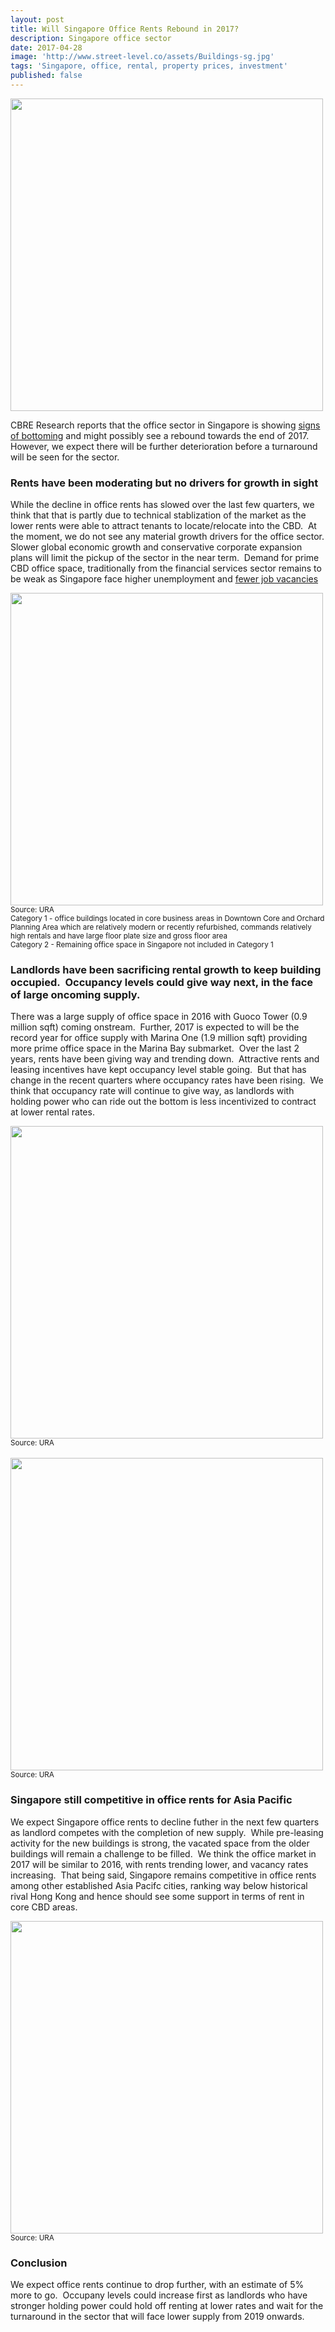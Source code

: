 ```yaml
---
layout: post
title: Will Singapore Office Rents Rebound in 2017?
description: Singapore office sector
date: 2017-04-28
image: 'http://www.street-level.co/assets/Buildings-sg.jpg'
tags: 'Singapore, office, rental, property prices, investment'
published: false
---
```


<img src="http://www.street-level.co/assets/Buildings-sg.jpg" width="500px"><br>

CBRE Research reports that the office sector in Singapore is showing [signs of bottoming](http://www.cbre.com.sg/aboutus/mediacentre/mediaarchives/Pages/Better-than-expected-pre-commitment-rates-at-office-buildings-point-to-rental-growth.aspx) and might possibly see a rebound towards the end of 2017.  However, we expect there will be further deterioration before a turnaround will be seen for the sector.

<!--more-->

### Rents have been moderating but no drivers for growth in sight
While the decline in office rents has slowed over the last few quarters, we think that that is partly due to technical stablization of the market as the lower rents were able to attract tenants to locate/relocate into the CBD.  At the moment, we do not see any material growth drivers for the office sector. Slower global economic growth and conservative corporate expansion plans will limit the pickup of the sector in the near term.  Demand for prime CBD office space, traditionally from the financial services sector remains to be weak as Singapore face higher unemployment and [fewer job vacancies](http://www.straitstimes.com/business/fewer-job-vacancies-but-more-openings-for-pmets)  

<img src="http://www.street-level.co/assets/Sg-office-rent-Apr17.png" width="500px"><br>
<sup>Source: URA<br>
Category 1 - office buildings located in core business areas in Downtown Core and Orchard Planning Area which are relatively modern or recently refurbished, commands relatively high rentals and have large floor plate size and gross floor area<br>
Category 2 - Remaining office space in Singapore not included in Category 1
</sup>

### Landlords have been sacrificing rental growth to keep building occupied.  Occupancy levels could give way next, in the face of large oncoming supply.  
There was a large supply of office space in 2016 with Guoco Tower (0.9 million sqft) coming onstream.  Further, 2017 is expected to will be the record year for office supply with Marina One (1.9 million sqft) providing more prime office space in the Marina Bay submarket.  Over the last 2 years, rents have been giving way and trending down.  Attractive rents and leasing incentives have kept occupancy level stable going.  But that has change in the recent quarters where occupancy rates have been rising.  We think that occupancy rate will continue to give way, as landlords with holding power who can ride out the bottom is less incentivized to contract at lower rental rates.

<img src="http://www.street-level.co/assets/Sg-office-rent-vacancy-Apr17.png" width="500px"><br>
<sup>Source: URA</sup>
<br><br>
<img src="http://www.street-level.co/assets/Sg-office-supply-Apr17.png" width="500px"><br>
<sup>Source: URA</sup>

### Singapore still competitive in office rents for Asia Pacific
We expect Singapore office rents to decline futher in the next few quarters as landlord competes with the completion of new supply.  
While pre-leasing activity for the new buildings is strong, the vacated space from the older buildings will remain a challenge to be filled.  We think the office market in 2017 will be similar to 2016, with rents trending lower, and vacancy rates increasing.  That being said, Singapore remains competitive in office rents among other established Asia Pacifc cities, ranking way below historical rival Hong Kong and hence should see some support in terms of rent in core CBD areas.

<img src="http://www.street-level.co/assets/Apac-office-rent-Apr17.png" width="500px"><br>
<sup>Source: URA</sup>

### Conclusion
We expect office rents continue to drop further, with an estimate of 5% more to go.  Occupany levels could increase first as landlords who have stronger holding power could hold off renting at lower rates and wait for the turnaround in the sector that will face lower supply from 2019 onwards.
